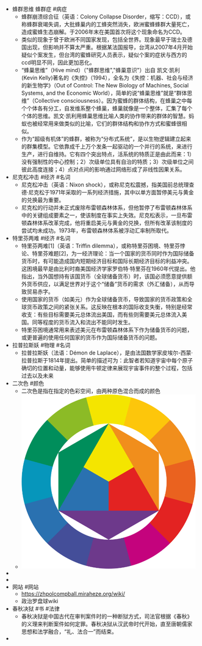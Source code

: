 - 蜂群思维  蜂群症 #病症
	- 蜂群崩溃综合征（英语：Colony Collapse Disorder，缩写：CCD），或称蜂群衰竭失调，大批蜂巢内的工蜂突然消失，欧洲蜜蜂蜂群大量死亡，造成蜜蜂生态崩解。于2006年末在美国首次将这个现象命名为CCD。
	- 类似的现象于曾于欧洲不同国家发现，包括全世界。现象最早于瑞士及德国出现，但影响并不算太严重。根据某法国报导，台湾从2007年4月开始疑似个案发生，但台湾的蜜蜂研究人员表示，疑似个案的症状与西方的ccd明显不同，因此更加恶化。
	- “蜂巢思维”（Hive mind）（"蜂群思维","蜂巢意识"）出自 凯文·凯利(Kevin Kelly)著名的《失控》（1994），全名为《失控：机器、社会与经济的新生物学》（Out of Control: The New Biology of Machines, Social Systems, and the Economic World），简单的说“蜂巢思维”就是“群体思维”（Collective consciousness）。因为蜜蜂的群体结构，在蜂巢之中每个个体各有分工，自发维系整个蜂巢，蜂巢就像是一个整体，汇集了每个个体的思维。凯文·凯利用蜂巢思维比喻人类的协作带来的群体的智慧。蚂蚁也被经常用来做类似的比喻，它们的群体结构和协作方式和蜜蜂很相似。
	- 作为“超级有机体”的蜂群，被称为“分布式系统”，是以生物逻辑建立起来的群集模型。它依靠成千上万个发条一起驱动的一个并行的系统，来进行生产，进行自维持。它有四个突出特点，活系统的特质正是由此而来：1）没有强制性的中心控制；2）次级单位具有自治的特质；3）次级单位之间彼此高度连接；4）点对点间的影响通过网络形成了非线性因果关系。
- 尼克松冲击 #经济 #名词
	- 尼克松冲击（英语：Nixon shock），或称尼克松震撼，指美国前总统理查德·尼克松于1971年采取的一系列经济措施，其中以单方面暂停美元与黄金的兑换最为重要。
	- 尼克松的行动并未正式废除布雷顿森林体系，但他暂停了布雷顿森林体系中的关键组成要素之一，使该制度在事实上失效。尼克松表示，一旦布雷顿森林体系改革完成，他将重启美元与黄金的兑换，但所有改革该制度的尝试均未成功。1973年，布雷顿森林体系被浮动汇率制所取代。
- 特里芬两难 #经济 #名词
	- 特里芬两难[1]（英语：Triffin dilemma），或称特里芬困境、特里芬悖论、特里芬难题[2]，为一经济理论：当一个国家的货币同时作为国际储备货币时，有可能造成国内短期经济目标和国际长期经济目标的利益冲突。这困境最早是由比利时裔美国经济学家罗伯特·特里芬在1960年代提出。他指出，当外国想持有该国货币（全球储备货币）时，该国必须愿意提供额外货币供应，以满足世界对于这个“储备”货币的需求（外汇储备），从而导致贸易赤字。
	- 使用国家的货币（如美元）作为全球储备货币，导致国家的货币政策和全球货币政策之间的紧张关系。这反映在根本的国际收支失衡，特别是经常收支：有些目标需要美元总体流出美国，而有些则需要美元总体流入美国。同等程度的货币流入和流出不能同时发生。
	- 特里芬困境通常用来表述美元在布雷顿森林体系下作为储备货币的问题，或更普遍的使用任何国家的货币作为国际储备货币的问题。
- 拉普拉斯妖 #物理 #名词
	- 拉普拉斯妖（法语：Démon de Laplace），是由法国数学家皮埃尔-西蒙·拉普拉斯于1814年提出。简单的描述可为：此智者若知道宇宙中每个原子确切的位置和动量，能够使用牛顿定律来展现宇宙事件的整个过程，包括过去以及未来
- 二次色 #颜色
	- 二次色是指在指定的色彩空间，由两种原色混合而成的颜色
	- ![image.png](../assets/image_1662551702154_0.png)
-
-
- 网站 #网站
	- https://zhpolcompball.miraheze.org/wiki/
	- 政治罗盘球wiki
- 春秋决狱 #书 #法律
	- 春秋决狱是中国古代在审判案件时的一种断狱方式，司法官根据《春秋》的义理来判断案件如何定罪。春秋决狱从汉武帝时代开始，直至唐朝儒家思想和法学融合，“礼、法合一”而结束。
-